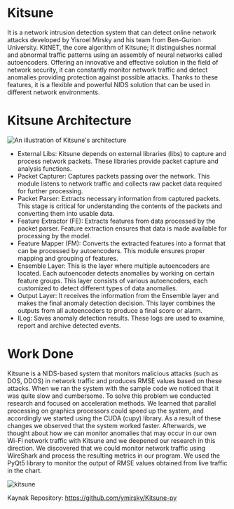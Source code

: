 # Kitsune
It is a network intrusion detection system that can detect online network attacks developed by Yisroel Mirsky and his team from Ben-Gurion University. KitNET, the core algorithm of Kitsune; It distinguishes normal and abnormal traffic patterns using an assembly of neural networks called autoencoders. Offering an innovative and effective solution in the field of network security, it can constantly monitor network traffic and detect anomalies providing protection against possible attacks. Thanks to these features, it is a flexible and powerful NIDS solution that can be used in different network environments.




# Kitsune Architecture
![An illustration of Kitsune's architecture](https://raw.githubusercontent.com/ymirsky/Kitsune-py/master/Kitsune_fig.png)
* External Libs: Kitsune depends on external libraries (libs) to capture and process network packets. These libraries provide packet capture and analysis functions. 
* Packet Capturer: Captures packets passing over the network. This module listens to network traffic and collects raw packet data required for further processing. 
* Packet Parser: Extracts necessary information from captured packets. This stage is critical for understanding the contents of the packets and converting them into usable data. 
* Feature Extractor (FE): Extracts features from data processed by the packet parser. Feature extraction ensures that data is made available for processing by the model. 
* Feature Mapper (FM): Converts the extracted features into a format that can be processed by autoencoders. This module ensures proper mapping and grouping of features. 
* Ensemble Layer: This is the layer where multiple autoencoders are located. Each autoencoder detects anomalies by working on certain feature groups. This layer consists of various autoencoders, each customized to detect different types of data anomalies. 
* Output Layer: It receives the information from the Ensemble layer and makes the final anomaly detection decision. This layer combines the outputs from all autoencoders to produce a final score or alarm. 
* ILog: Saves anomaly detection results. These logs are used to examine, report and archive detected events.




# Work Done 
Kitsune is a NIDS-based system that monitors malicious attacks (such as DOS, DDOS) in network traffic and produces RMSE values ​​​​based on these attacks. When we ran the system with the sample code we noticed that it was quite slow and cumbersome. To solve this problem we conducted research and focused on acceleration methods. We learned that parallel processing on graphics processors could speed up the system, and accordingly we started using the CUDA (cupy) library. As a result of these changes we observed that the system worked faster. Afterwards, we thought about how we can monitor anomalies that may occur in our own Wi-Fi network traffic with Kitsune and we deepened our research in this direction. We discovered that we could monitor network traffic using WireShark and process the resulting metrics in our program. We used the PyQt5 library to monitor the output of RMSE values ​​obtained from live traffic in the chart.

![kitsune](https://raw.githubusercontent.com/sefasubasi/Custom_Kitsune/main/resim.png)




Kaynak Repository: https://github.com/ymirsky/Kitsune-py
